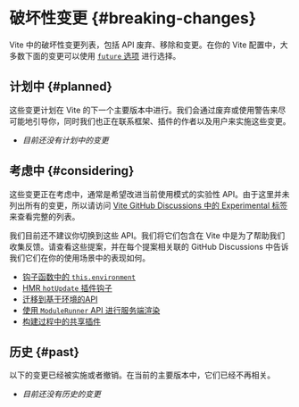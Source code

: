 # 破坏性变更 {#breaking-changes}

Vite 中的破坏性变更列表，包括 API 废弃、移除和变更。在你的 Vite 配置中，大多数下面的变更可以使用 [`future` 选项](/config/shared-options.html#future) 进行选择。

## 计划中 {#planned}

这些变更计划在 Vite 的下一个主要版本中进行。我们会通过废弃或使用警告来尽可能地引导你，同时我们也正在联系框架、插件的作者以及用户来实施这些变更。

- _目前还没有计划中的变更_

## 考虑中 {#considering}

这些变更正在考虑中，通常是希望改进当前使用模式的实验性 API。由于这里并未列出所有的变更，所以请访问 [Vite GitHub Discussions 中的 Experimental 标签](https://github.com/vitejs/vite/discussions/categories/feedback?discussions_q=label%3Aexperimental+category%3AFeedback) 来查看完整的列表。

我们目前还不建议你切换到这些 API。我们将它们包含在 Vite 中是为了帮助我们收集反馈。请查看这些提案，并在每个提案相关联的 GitHub Discussions 中告诉我们它们在你的使用场景中的表现如何。

- [钩子函数中的 `this.environment`](/changes/this-environment-in-hooks)
- [HMR `hotUpdate` 插件钩子](/changes/hotupdate-hook)
- [迁移到基于环境的API](/changes/per-environment-apis)
- [使用 `ModuleRunner` API 进行服务端渲染](/changes/ssr-using-modulerunner)
- [构建过程中的共享插件](/changes/shared-plugins-during-build)

## 历史 {#past}

以下的变更已经被实施或者撤销。在当前的主要版本中，它们已经不再相关。

- _目前还没有历史的变更_
